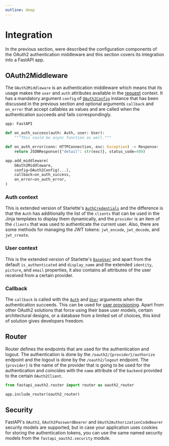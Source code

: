 ```yaml
---
outline: deep
---
```


# Integration

In the previous section, were described the configuration components of the OAuth2 authentication middleware and this
section covers its integration into a FastAPI app.

## OAuth2Middleware

The `OAuth2Middleware` is an authentication middleware which means that its usage makes the `user` and `auth` attributes
available in the [request](https://www.starlette.io/requests/) context. It has a mandatory argument `config` of
[`OAuth2Config`](/integration/configuration#oauth2config) instance that has been discussed in the previous section and
optional arguments `callback` and `on_error` that accept callables as values and are called when the authentication 
succeeds and fails correspondingly.

```python
app: FastAPI

def on_auth_success(auth: Auth, user: User):
    """This could be async function as well."""

def on_auth_error(conn: HTTPConnection, exc: Exception) -> Response:
    return JSONResponse({"detail": str(exc)}, status_code=400)

app.add_middleware(
    OAuth2Middleware,
    config=OAuth2Config(...),
    callback=on_auth_success,
    on_error=on_auth_error,
)
```

### Auth context

This is extended version of Starlette's [`AuthCredentials`](https://www.starlette.io/authentication/#authcredentials)
and the difference is that the `Auth` has additionally the list of the `clients` that can be used in the Jinja templates
to display them dynamically, and the `provider` is an item of the `clients` that was used to authenticate the current
user. Also, there are some methods for managing the JWT tokens: `jwt_encode`, `jwt_decode`, and `jwt_create`.

### User context

This is the extended version of Starlette's [`BaseUser`](https://www.starlette.io/authentication/#users) and apart from
the default `is_authenticated` and `display_name` and the extended `identity`, `picture`, and `email` properties, it
also contains all attributes of the user received from a certain provider.

### Callback

The `callback` is called with the [`Auth`](#auth-context) and [`User`](#user-context) arguments when the authentication
succeeds. This can be used for [user provisioning](/references/tutorials#user-provisioning). Apart from other OAuth2
solutions that force using their base user models, certain architectural designs, or a database from a limited set of
choices, this kind of solution gives developers freedom.

## Router

Router defines the endpoints that are used for the authentication and logout. The authentication is done by
the `/oauth2/{provider}/authorize` endpoint and the logout is done by the `/oauth2/logout` endpoint. The `{provider}` is
the name of the provider that is going to be used for the authentication and coincides with the `name` attribute of
the `backend` provided to the certain `OAuth2Client`.

```python
from fastapi_oauth2.router import router as oauth2_router

app.include_router(oauth2_router)
```

## Security

FastAPI's `OAuth2`, `OAuth2PasswordBearer` and `OAuth2AuthorizationCodeBearer` security models are supported, but in
case your application uses cookies for storing the authentication tokens, you can use the same named security models
from the `fastapi_oauth2.security` module.
